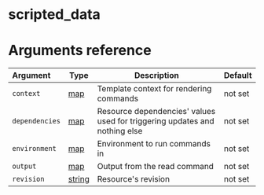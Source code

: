 
# scripted_data

# Arguments reference

| Argument | Type | Description | Default |
|:---      | ---  | ---         | ---     |
| `context` | [map](https://www.terraform.io/docs/extend/schemas/schema-types.html#typemap) | Template context for rendering commands | not set |
| `dependencies` | [map](https://www.terraform.io/docs/extend/schemas/schema-types.html#typemap) | Resource dependencies' values used for triggering updates and nothing else | not set |
| `environment` | [map](https://www.terraform.io/docs/extend/schemas/schema-types.html#typemap) | Environment to run commands in | not set |
| `output` | [map](https://www.terraform.io/docs/extend/schemas/schema-types.html#typemap) | Output from the read command | not set |
| `revision` | [string](https://www.terraform.io/docs/extend/schemas/schema-types.html#typestring) | Resource's revision | not set |
